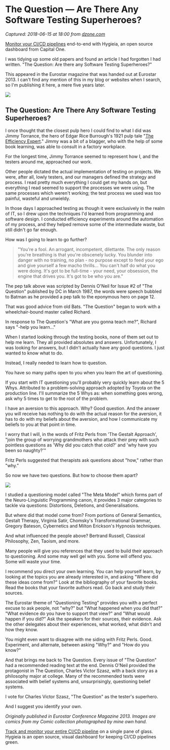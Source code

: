 # The Question — Are There Any Software Testing Superheroes?

_Captured: 2018-06-15 at 18:00 from [dzone.com](https://dzone.com/articles/the-question-are-there-any-software-testing-superh?edition=383206&utm_source=Zone%20Newsletter&utm_medium=email&utm_campaign=devops%202018-06-15)_

[Monitor your CI/CD pipelines](https://dzone.com/go?i=283444&u=https%3A%2F%2Fcapital.one%2F2pPdVfl) end-to-end with Hygieia, an open source dashboard from Capital One.

I was tidying up some old papers and found an article I had forgotten I had written. "The Question: Are there any Software Testing Superheroes?"

This appeared in the Eurostar magazine that was handed out at Eurostar 2013. I can't find any mention of this in my blog or websites when I search, so I'm publishing it here, a mere five years later.

![](http://testerhq.com/images/eviltester/posts/question/issues_1_2_3.png)

## The Question: Are There Any Software Testing Superheroes?

I once thought that the closest pulp hero I could find to what I did was Jimmy Torrance, the hero of Edgar Rice Burrough's 1921 pulp tale "[The Efficiency Expert](http://www.gutenberg.org/ebooks/3475)." Jimmy was a bit of a blagger, who with the help of some book learning, was able to consult in a factory workplace.

For the longest time, Jimmy Torrance seemed to represent how I, and the testers around me, approached our work.

Other people dictated the actual implementation of testing on projects. We were, after all, lowly testers, and our managers defined the strategy and process. I read pretty much everything I could get my hands on, but everything I read seemed to support the processes we were using. The same processes which weren't working; the test process we used was too painful, wasteful and unwieldy.

In those days I approached testing as though it were exclusively in the realm of IT, so I drew upon the techniques I'd learned from programming and software design. I conducted efficiency experiments around the automation of my process, and they helped remove some of the intermediate waste, but still didn't go far enough.

How was I going to learn to go further?

> "You're a fool. An arrogant, incompetent, dilettante. The only reason you're breathing is that you're obscenely lucky. You blunder into danger with no training, no plan - no purpose except to feed your ego and give yourself a few macho thrills... You can't half do what you were doing. It's got to be full-time - your need, your obsession, the engine that drives you. It's got to be who you are."

The pep talk above was scripted by Dennis O'Neil for Issue #2 of "The Question" published by DC in March 1987, the words were speech bubbled to Batman as he provided a pep talk to the eponymous hero on page 12.

That was good advice from old Bats. "The Question" began to work with a wheelchair-bound master called Richard.

In response to The Question's "What are you gonna teach me?", Richard says "-help you learn..."

When I started looking through the testing books, none of them set out to help me learn. They all provided absolutes and answers. Unfortunately, I was looking for answers, but I didn't actually have any good questions. I just wanted to know what to do.

Instead, I really needed to learn how to question.

You have so many paths open to you when you learn the art of questioning.

If you start with IT questioning you'll probably very quickly learn about the 5 Whys. Attributed to a problem-solving approach adopted by Toyota on the production line. I'll summarize the 5 Whys as: when something goes wrong, ask why 5 times to get to the root of the problem.

I have an aversion to this approach. Why? Good question. And the answer you will receive has nothing to do with the actual reason for the aversion, it has to do with my beliefs about the aversion, and how I communicate my beliefs to you at that point in time.

I worry that I will, in the words of Fritz Perls from 'The Gestalt Approach', "join the group of worrying grandmothers who attack their prey with such pointless questions as 'Why did you catch that cold?' and 'why have you been so naughty?'"

Fritz Perls suggested that therapists ask questions about "how," rather than "why."

So now we have two questions. But how to choose them apart?

![](http://testerhq.com/images/eviltester/posts/question/question_issues_question.png)

I studied a questioning model called "The Meta Model" which forms part of the Neuro-Linguistic Programming canon, it provides 3 major categories to tackle via questions: Distortions, Deletions, and Generalisations.

But where did that model come from? From portions of General Semantics, Gestalt Therapy, Virginia Satir, Chomsky's Transformational Grammar, Gregory Bateson, Cybernetics and Milton Erickson's Hypnosis techniques.

And what influenced the people above? Bertrand Russell, Classical Philosophy, Zen, Taoism, and more.

Many people will give you references that they used to build their approach to questioning. And some may well gel with you. Some will offend you. Some will waste your time.

I recommend you direct your own learning. You can help yourself learn, by looking at the topics you are already interested in, and asking "Where did these ideas come from?" Look at the bibliography of your favorite books. Read the books that your favorite authors read. Go back and study their sources.

The Eurostar theme of "Questioning Testing" provides you with a perfect excuse to ask people, not "why?" but "What happened when you did that?" "What evidence do you have to support that view?" and "What would happen if you did?" Ask the speakers for their sources, their evidence. Ask the other delegates about their experiences, what worked, what didn't and how they know.

You might even want to disagree with me siding with Fritz Perls. Good. Experiment, and alternate, between asking "Why?" and "How do you know?"

And that brings me back to The Question. Every issue of "The Question" had a recommended reading text at the end. Dennis O'Neil provided the protagonist in The Question, Charles Victor Szasz, with a back story as a philosophy major at college. Many of the recommended texts were associated with belief systems and, unsurprisingly, questioning belief systems.

I vote for Charles Victor Szasz, "The Question" as the tester's superhero.

And I suggest you identify your own.

_Originally published in Eurostar Conference Magazine 2013. Images are comics from my Comic collection photographed by mine own hand._

[Track and monitor your entire CI/CD pipeline](https://dzone.com/go?i=283445&u=https%3A%2F%2Fcapital.one%2F2E1Hb7J) on a single pane of glass. Hygieia is an open source, visual dashboard for keeping CI/CD pipelines green.
